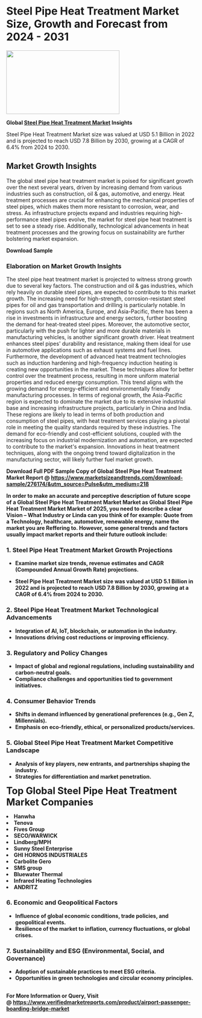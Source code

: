 <H1>Steel Pipe Heat Treatment Market Size, Growth and Forecast from 2024 - 2031</H1><img class="aligncenter size-medium wp-image-584254" src="https://thirdeyenews.in/wp-content/uploads/2024/09/Global-Market-Research-300x168.jpeg" alt="" width="300" height="168" /><p><strong>Global&nbsp;<a href="https://www.marketsizeandtrends.com/download-sample/276174/&amp;utm_source=Pulse&amp;utm_medium=218">Steel Pipe Heat Treatment Market</a> Insights</strong></p><p>Steel Pipe Heat Treatment Market size was valued at USD 5.1 Billion in 2022 and is projected to reach USD 7.8 Billion by 2030, growing at a CAGR of 6.4% from 2024 to 2030.</p><p><h2>Market Growth Insights</h2> The global steel pipe heat treatment market is poised for significant growth over the next several years, driven by increasing demand from various industries such as construction, oil & gas, automotive, and energy. Heat treatment processes are crucial for enhancing the mechanical properties of steel pipes, which makes them more resistant to corrosion, wear, and stress. As infrastructure projects expand and industries requiring high-performance steel pipes evolve, the market for steel pipe heat treatment is set to see a steady rise. Additionally, technological advancements in heat treatment processes and the growing focus on sustainability are further bolstering market expansion. <p><strong>Download Sample</strong></p> <h3>Elaboration on Market Growth Insights</h3> The steel pipe heat treatment market is projected to witness strong growth due to several key factors. The construction and oil & gas industries, which rely heavily on durable steel pipes, are expected to contribute to this market growth. The increasing need for high-strength, corrosion-resistant steel pipes for oil and gas transportation and drilling is particularly notable. In regions such as North America, Europe, and Asia-Pacific, there has been a rise in investments in infrastructure and energy sectors, further boosting the demand for heat-treated steel pipes. Moreover, the automotive sector, particularly with the push for lighter and more durable materials in manufacturing vehicles, is another significant growth driver. Heat treatment enhances steel pipes' durability and resistance, making them ideal for use in automotive applications such as exhaust systems and fuel lines. Furthermore, the development of advanced heat treatment technologies such as induction hardening and high-frequency induction heating is creating new opportunities in the market. These techniques allow for better control over the treatment process, resulting in more uniform material properties and reduced energy consumption. This trend aligns with the growing demand for energy-efficient and environmentally friendly manufacturing processes. In terms of regional growth, the Asia-Pacific region is expected to dominate the market due to its extensive industrial base and increasing infrastructure projects, particularly in China and India. These regions are likely to lead in terms of both production and consumption of steel pipes, with heat treatment services playing a pivotal role in meeting the quality standards required by these industries. The demand for eco-friendly and cost-efficient solutions, coupled with the increasing focus on industrial modernization and automation, are expected to contribute to the market's expansion. Innovations in heat treatment techniques, along with the ongoing trend toward digitalization in the manufacturing sector, will likely further fuel market growth. <p><strong></p><p><span class=""><strong>Download Full PDF Sample Copy of Global Steel Pipe Heat Treatment Market Report</strong> @ <a href="https://www.marketsizeandtrends.com/download-sample/276174/&amp;utm_source=Pulse&amp;utm_medium=218" target="_blank">https://www.marketsizeandtrends.com/download-sample/276174/&amp;utm_source=Pulse&amp;utm_medium=218</a></span></p><p>In order to make an accurate and perceptive description of future scope of a Global&nbsp;Steel Pipe Heat Treatment Market Market as Global&nbsp;Steel Pipe Heat Treatment Market Market of 2025, you need to describe a clear Vision &ndash; What Industry or Linda can you think of for example: Quote from a Technology, healthcare, automotive, renewable energy, name the market you are Reffering to. However, some general trends and factors usually impact market reports and their future outlook include:</p><h3>1.&nbsp;<strong>Steel Pipe Heat Treatment Market Growth Projections</strong></h3><ul><li>Examine market size trends, revenue estimates and CAGR (Compounded Annual Growth Rate) projections.</li><li><p>Steel Pipe Heat Treatment Market size was valued at USD 5.1 Billion in 2022 and is projected to reach USD 7.8 Billion by 2030, growing at a CAGR of 6.4% from 2024 to 2030.</p></li></ul><h3>2.&nbsp;<strong>Steel Pipe Heat Treatment Market Technological Advancements</strong></h3><ul><li>Integration of AI, IoT, blockchain, or automation in the industry.</li><li>Innovations driving cost reductions or improving efficiency.</li></ul><h3>3.&nbsp;<strong>Regulatory and Policy Changes</strong></h3><ul><li>Impact of global and regional regulations, including sustainability and carbon-neutral goals.</li><li>Compliance challenges and opportunities tied to government initiatives.</li></ul><h3>4.&nbsp;<strong>Consumer Behavior Trends</strong></h3><ul><li>Shifts in demand influenced by generational preferences (e.g., Gen Z, Millennials).</li><li>Emphasis on eco-friendly, ethical, or personalized products/services.</li></ul><h3>5.&nbsp;<strong>Global Steel Pipe Heat Treatment Market Competitive Landscape</strong></h3><ul><li>Analysis of key players, new entrants, and partnerships shaping the industry.</li><li>Strategies for differentiation and market penetration.</li></ul><p data-pm-slice="1 1 []"><span style="color: inherit; font-family: inherit; font-size: 25px;">Top Global Steel Pipe Heat Treatment Market Companies</span></p><div class="" data-test-id=""><p><li>Hanwha</li><li> Tenova</li><li> Fives Group</li><li> SECO/WARWICK</li><li> Lindberg/MPH</li><li> Sunny Steel Enterprise</li><li> GHI HORNOS INDUSTRIALES</li><li> Carbolite Gero</li><li> SMS group</li><li> Bluewater Thermal</li><li> Infrared Heating Technologies</li><li> ANDRITZ</li></p></div><h3>6.&nbsp;<strong>Economic and Geopolitical Factors</strong></h3><ul><li>Influence of global economic conditions, trade policies, and geopolitical events.</li><li>Resilience of the market to inflation, currency fluctuations, or global crises.</li></ul><h3>7.&nbsp;<strong>Sustainability and ESG (Environmental, Social, and Governance)</strong></h3><ul><li>Adoption of sustainable practices to meet ESG criteria.</li><li>Opportunities in green technologies and circular economy principles.</li></ul><h2><strong style="font-size: 14px;">For More Information or Query, Visit @&nbsp;</strong><a style="background-color: #ffffff; font-size: 14px;" href="https://www.marketsizeandtrends.com/report/steel-pipe-heat-treatment-market/" target="_blank">https://www.verifiedmarketreports.com/product/airport-passenger-boarding-bridge-market</a></h2>
